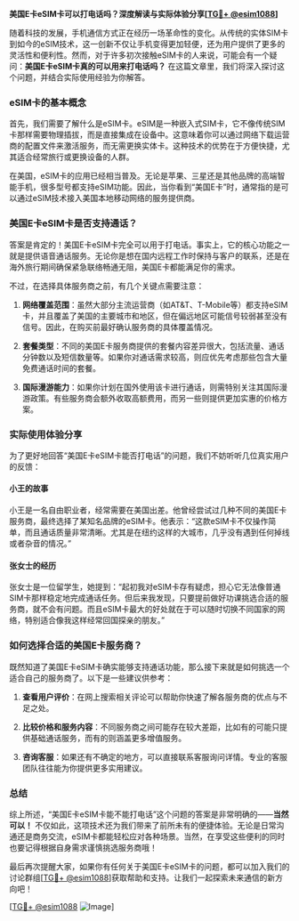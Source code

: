 **美国E卡eSIM卡可以打电话吗？深度解读与实际体验分享[[TG💪+ @esim1088](https://t.me/s/esim1088)]**

随着科技的发展，手机通信方式正在经历一场革命性的变化。从传统的实体SIM卡到如今的eSIM技术，这一创新不仅让手机变得更加轻便，还为用户提供了更多的灵活性和便利性。然而，对于许多初次接触eSIM卡的人来说，可能会有一个疑问：**美国E卡eSIM卡真的可以用来打电话吗？** 在这篇文章里，我们将深入探讨这个问题，并结合实际使用经验为你解答。

### eSIM卡的基本概念

首先，我们需要了解什么是eSIM卡。eSIM是一种嵌入式SIM卡，它不像传统SIM卡那样需要物理插拔，而是直接集成在设备中。这意味着你可以通过网络下载运营商的配置文件来激活服务，而无需更换实体卡。这种技术的优势在于方便快捷，尤其适合经常旅行或更换设备的人群。

在美国，eSIM卡的应用已经相当普及。无论是苹果、三星还是其他品牌的高端智能手机，很多型号都支持eSIM功能。因此，当你看到“美国E卡”时，通常指的是可以通过eSIM技术接入美国本地移动网络的服务提供商。

### 美国E卡eSIM卡是否支持通话？

答案是肯定的！美国E卡eSIM卡完全可以用于打电话。事实上，它的核心功能之一就是提供语音通话服务。无论你是想在国内远程工作时保持与客户的联系，还是在海外旅行期间确保紧急联络畅通无阻，美国E卡都能满足你的需求。

不过，在选择具体服务商之前，有几个关键点需要注意：

1. **网络覆盖范围**：虽然大部分主流运营商（如AT&T、T-Mobile等）都支持eSIM卡，并且覆盖了美国的主要城市和地区，但在偏远地区可能信号较弱甚至没有信号。因此，在购买前最好确认服务商的具体覆盖情况。
   
2. **套餐类型**：不同的美国E卡服务商提供的套餐内容差异很大，包括流量、通话分钟数以及短信数量等。如果你对通话需求较高，则应优先考虑那些包含大量免费通话时间的套餐。
   
3. **国际漫游能力**：如果你计划在国外使用该卡进行通话，则需特别关注其国际漫游政策。有些服务商会额外收取高额费用，而另一些则提供更加实惠的价格方案。

### 实际使用体验分享

为了更好地回答“美国E卡eSIM卡能否打电话”的问题，我们不妨听听几位真实用户的反馈：

#### 小王的故事
小王是一名自由职业者，经常需要在美国出差。他曾经尝试过几种不同的美国E卡服务商，最终选择了某知名品牌的eSIM卡。他表示：“这款eSIM卡不仅操作简单，而且通话质量非常清晰。尤其是在纽约这样的大城市，几乎没有遇到任何掉线或者杂音的情况。”

#### 张女士的经历
张女士是一位留学生，她提到：“起初我对eSIM卡存有疑虑，担心它无法像普通SIM卡那样稳定地完成通话任务。但后来我发现，只要提前做好功课挑选合适的服务商，就不会有问题。而且eSIM卡最大的好处就在于可以随时切换不同国家的网络，特别适合像我这样经常回国探亲的朋友。”

### 如何选择合适的美国E卡服务商？

既然知道了美国E卡eSIM卡确实能够支持通话功能，那么接下来就是如何挑选一个适合自己的服务商了。以下是一些建议供参考：

1. **查看用户评价**：在网上搜索相关评论可以帮助你快速了解各服务商的优点与不足之处。
   
2. **比较价格和服务内容**：不同服务商之间可能存在较大差距，比如有的可能只提供基础通话服务，而有的则涵盖更多增值服务。
   
3. **咨询客服**：如果还有不确定的地方，可以直接联系客服询问详情。专业的客服团队往往能为你提供更多实用建议。

### 总结

综上所述，“美国E卡eSIM卡能不能打电话”这个问题的答案是非常明确的——**当然可以！** 不仅如此，这项技术还为我们带来了前所未有的便捷体验。无论是日常沟通还是商务交流，eSIM卡都能轻松应对各种场景。当然，在享受这些便利的同时也要记得根据自身需求谨慎挑选服务商哦！

最后再次提醒大家，如果你有任何关于美国E卡eSIM卡的问题，都可以加入我们的讨论群组[[TG💪+ @esim1088](https://t.me/s/esim1088)]获取帮助和支持。让我们一起探索未来通信的新方向吧！

[[TG💪+ @esim1088](https://t.me/s/esim1088) ![Image](https://i.postimg.cc/4NQfJmqS/Snipaste-2025-05-13-00-14-12.png)]